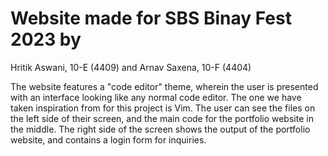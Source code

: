 # Website made for SBS Binay Fest 2023 by 
Hritik Aswani, 10-E (4409)
and
Arnav Saxena, 10-F (4404)

The website features a "code editor" theme, wherein the user is presented with an interface looking like any normal code editor. 
The one we have taken inspiration from for this project is Vim. The user can see the files on the left side of their screen, and the main code for the portfolio
website in the middle. The right side of the screen shows the output of the portfolio website, and contains a login form for inquiries.  
